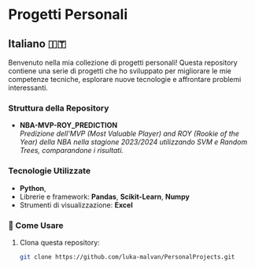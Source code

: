# Progetti Personali

## Italiano 🇮🇹

Benvenuto nella mia collezione di progetti personali!
Questa repository contiene una serie di progetti che ho sviluppato per migliorare le mie competenze tecniche, esplorare nuove tecnologie e affrontare problemi interessanti.

### Struttura della Repository
- **NBA-MVP-ROY_PREDICTION**   
  _Predizione dell'MVP (Most Valuable Player) and ROY (Rookie of the Year) della NBA nella stagione 2023/2024 utilizzando SVM e Random Trees, comparandone i risultati._

### Tecnologie Utilizzate
- **Python**,
- Librerie e framework: **Pandas**, **Scikit-Learn**, **Numpy**
- Strumenti di visualizzazione: **Excel**

### 📖 Come Usare
1. Clona questa repository:
   ```bash
   git clone https://github.com/luka-malvan/PersonalProjects.git

